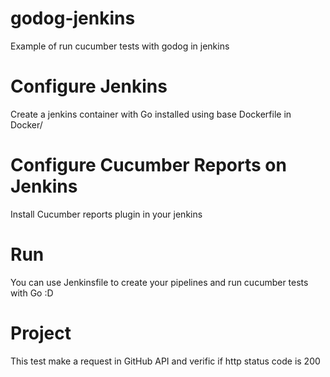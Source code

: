 # godog-jenkins
Example of run cucumber tests with godog in jenkins
    
# Configure Jenkins
Create a jenkins container with Go installed using base Dockerfile in Docker/

# Configure Cucumber Reports on Jenkins
Install Cucumber reports plugin in your jenkins

# Run
You can use Jenkinsfile to create your pipelines and run cucumber tests with Go :D

# Project
This test make a request in GitHub API and verific if http status code is 200
